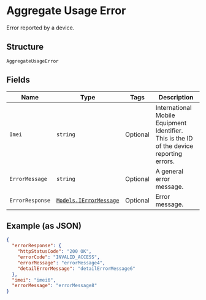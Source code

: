 
# Aggregate Usage Error

Error reported by a device.

## Structure

`AggregateUsageError`

## Fields

| Name | Type | Tags | Description |
|  --- | --- | --- | --- |
| `Imei` | `string` | Optional | International Mobile Equipment Identifier. This is the ID of the device reporting errors. |
| `ErrorMessage` | `string` | Optional | A general error message. |
| `ErrorResponse` | [`Models.IErrorMessage`](../../doc/models/i-error-message.md) | Optional | Error message. |

## Example (as JSON)

```json
{
  "errorResponse": {
    "httpStatusCode": "200 OK",
    "errorCode": "INVALID_ACCESS",
    "errorMessage": "errorMessage4",
    "detailErrorMessage": "detailErrorMessage6"
  },
  "imei": "imei6",
  "errorMessage": "errorMessage8"
}
```

